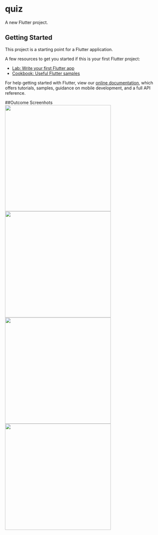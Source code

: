 # quiz

A new Flutter project.

## Getting Started

This project is a starting point for a Flutter application.

A few resources to get you started if this is your first Flutter project:

- [Lab: Write your first Flutter app](https://flutter.dev/docs/get-started/codelab)
- [Cookbook: Useful Flutter samples](https://flutter.dev/docs/cookbook)

For help getting started with Flutter, view our
[online documentation](https://flutter.dev/docs), which offers tutorials,
samples, guidance on mobile development, and a full API reference.

##Outcome Screenhots
<img src="https://user-images.githubusercontent.com/62197776/149847958-28e74f1f-b625-43dd-9eaa-9ecaf0190b6b.jpg" width="350">
<img src="https://user-images.githubusercontent.com/62197776/149847639-40e7fbcd-7e33-47fb-83fd-6c630522b50e.jpg" width="350">
<img src="https://user-images.githubusercontent.com/62197776/149847641-30457b7c-5093-447f-8433-688f65dd4921.jpg" width="350">
<img src="https://user-images.githubusercontent.com/62197776/149847661-0ff75d4f-dc1e-40e4-8b6e-e565d3a86701.jpg" width="350">
